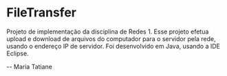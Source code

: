 # FileTransfer
Projeto de implementação da disciplina de Redes 1.
 Esse projeto efetua upload e download de arquivos do computador para o servidor pela rede, usando o endereço IP de servidor. 
 Foi desenvolvido em Java, usando a IDE Eclipse.

-- Maria Tatiane

